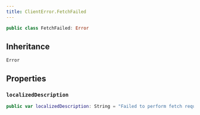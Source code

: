 ```yaml
---
title: ClientError.FetchFailed
---
```


``` swift
public class FetchFailed: Error 
```

## Inheritance

`Error`

## Properties

### `localizedDescription`

``` swift
public var localizedDescription: String = "Failed to perform fetch request. This is an internal error."
```
